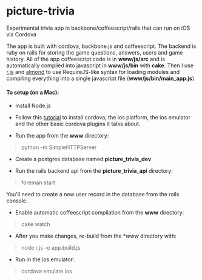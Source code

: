 # picture-trivia
Experimental trivia app in backbone/coffeescript/rails that can run on iOS via Cordova

The app is built with cordova, backbone.js and coffeescript. The backend is ruby on rails for storing the game questions, answers, users and game history. All of the app coffeescript code is in **www/js/src** and is automatically compiled into javascript in **www/js/bin** with **cake**. Then I use [r.js](https://github.com/jrburke/r.js/) and [almond](https://github.com/jrburke/almond) to use RequireJS-like syntax for loading modules and compiling everything into a single javascript file (**www/js/bin/main_app.js**)

#### To setup (on a Mac):

* Install Node.js

* Follow this [tutorial](http://ccoenraets.github.io/cordova-tutorial/create-cordova-project.html) to install cordova, the ios platform, the ios emulator and the other basic cordova plugins it talks about.

* Run the app from the **www** directory:
> python -m SimpleHTTPServer

* Create a postgres database named **picture_trivia_dev**

* Run the rails backend api from the **picture_trivia_api** directory:
> foreman start

You'll need to create a new user record in the database from the rails console.

* Enable automatic coffeescript compilation from the **www** directory:
> cake watch

* After you make changes, re-build from the **www* directory with:
> node r.js -o app.build.js

* Run in the ios emulator:
> cordova emulate ios
